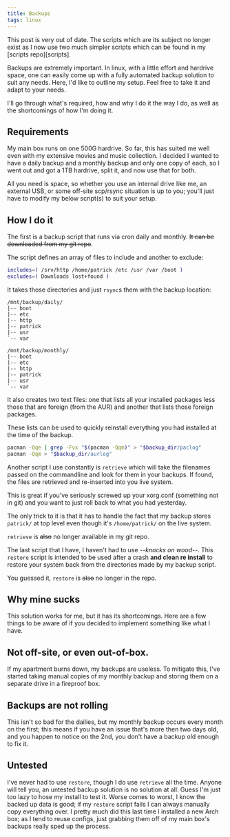 ```yaml
---
title: Backups
tags: linux
---
```


<div class="well">
This post is very out of date. The scripts which are its subject no 
longer exist as I now use two much simpler scripts which can be found in 
my [scripts repo][scripts].
</div>

[scripts]: https://github.com/pbrisbin/scripts "Scripts"

Backups are extremely important. In linux, with a little effort and 
hardrive space, one can easily come up with a fully automated backup 
solution to suit any needs. Here, I'd like to outline my setup. Feel 
free to take it and adapt to your needs.

I'll go through what's required, how and why I do it the way I do, as 
well as the shortcomings of how I'm doing it.

## Requirements

My main box runs on one 500G hardrive. So far, this has suited me well 
even with my extensive movies and music collection. I decided I wanted 
to have a daily backup and a monthly backup and only one copy of each, 
so I went out and got a 1TB hardrive, split it, and now use that for 
both.

All you need is space, so whether you use an internal drive like me, an 
external USB, or some off-site scp/rsync situation is up to you; you'll 
just have to modify my below script(s) to suit your setup.

## How I do it

The first is a backup script that runs via cron daily and monthly. 
<del>It can be downloaded from my git repo</del>.

The script defines an array of files to include and another to exclude:

```bash 
includes=( /srv/http /home/patrick /etc /usr /var /boot )
excludes=( Downloads lost+found )
```

It takes those directories and just `rsync`s them with the backup 
location:

```
/mnt/backup/daily/
|-- boot
|-- etc
|-- http
|-- patrick
|-- usr
`-- var

/mnt/backup/monthly/
|-- boot
|-- etc
|-- http
|-- patrick
|-- usr
`-- var
```

It also creates two text files: one that lists all your installed 
packages less those that are foreign (from the AUR) and another that 
lists those foreign packages.

These lists can be used to quickly reinstall everything you had 
installed at the time of the backup.

```bash 
pacman -Qqe | grep -Fvx "$(pacman -Qqm)" > "$backup_dir/paclog"
pacman -Qqm > "$backup_dir/aurlog"
```

Another script I use constantly is `retrieve` which will take the 
filenames passed on the commandline and look for them in your backups. 
If found, the files are retrieved and re-inserted into you live system.

This is great if you've seriously screwed up your xorg.conf (something 
not in git) and you want to just roll back to what you had yesterday.

The only trick to it is that it has to handle the fact that my backup 
stores `patrick/` at top level even though it's `/home/patrick/` on the 
live system.

`retrieve` is <del>also</del> no longer available in my git repo.

The last script that I have, I haven't had to use *--knocks on wood--*. 
This `restore` script is intended to be used after a crash **and clean 
re install** to restore your system back from the directories made by my 
backup script.

You guessed it, `restore` is <del>also</del> no longer in the repo.

[restore]: http://github.com/pbrisbin/scripts/blob/master/restore

## Why mine sucks

This solution works for me, but it has its shortcomings. Here are a 
few things to be aware of if you decided to implement something like 
what I have.

## Not off-site, or even out-of-box.

If my apartment burns down, my backups are useless. To mitigate this, 
I've started taking manual copies of my monthly backup and storing them 
on a separate drive in a fireproof box.

## Backups are not rolling

This isn't so bad for the dailies, but my monthly backup occurs every 
month on the first; this means if you have an issue that's more then two 
days old, and you happen to notice on the 2nd, you don't have a backup 
old enough to fix it.

## Untested

I've never had to use `restore`, though I do use `retrieve` all the 
time. Anyone will tell you, an untested backup solution is no solution 
at all. Guess I'm just too lazy to hose my install to test it. Worse 
comes to worst, I know the backed up data is good; if my `restore` 
script fails I can always manually copy everything over. I pretty much 
did this last time I installed a new Arch box; as I tend to reuse 
configs, just grabbing them off of my main box's backups really sped up 
the process.
